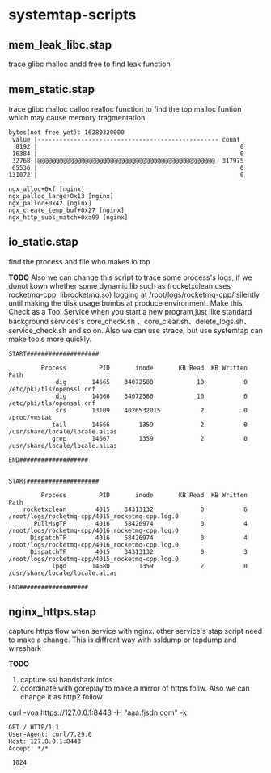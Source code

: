 # systemtap-scripts
## mem_leak_libc.stap
trace glibc malloc andd free to find leak function



## mem_static.stap
trace glibc malloc calloc realloc function to find the top malloc funtion which may cause memory fragmentation
```
bytes(not free yet): 16280320000
 value |-------------------------------------------------- count
  8192 |                                                        0
 16384 |                                                        0
 32768 |@@@@@@@@@@@@@@@@@@@@@@@@@@@@@@@@@@@@@@@@@@@@@@@@@  317975
 65536 |                                                        0
131072 |                                                        0

ngx_alloc+0xf [nginx]
ngx_palloc_large+0x13 [nginx]
ngx_palloc+0x42 [nginx]
ngx_create_temp_buf+0x27 [nginx]
ngx_http_subs_match+0xa99 [nginx]
```

## io_static.stap
find the process and file who makes io top 

**TODO**
Also we can change this script to trace some process's logs, if we donot kown whether some dynamic lib such as (rocketxclean uses rocketmq-cpp, librocketmq.so) logging at /root/logs/rocketmq-cpp/ silently until making the disk usage bombs at produce environment. Make this Check as a Tool Service when you start a new program,just like standard background services's core_check.sh 、core_clear.sh、delete_logs.sh、service_check.sh and so on.  Also we can use strace, but use systemtap can make tools more quickly.
```
START####################

         Process	     PID	   inode	   KB Read	KB Written	    Path
             dig	   14665	34072580	        10	         0	/etc/pki/tls/openssl.cnf
             dig	   14668	34072580	        10	         0	/etc/pki/tls/openssl.cnf
             srs	   13109	4026532015	         2	         0	    /proc/vmstat
            tail	   14666	    1359	         2	         0	/usr/share/locale/locale.alias
            grep	   14667	    1359	         2	         0	/usr/share/locale/locale.alias

END###################


START####################

         Process	     PID	   inode	   KB Read	KB Written	    Path
    rocketxclean	    4015	34313132	         0	         6	/root/logs/rocketmq-cpp/4015_rocketmq-cpp.log.0
       PullMsgTP	    4016	58426974	         0	         4	/root/logs/rocketmq-cpp/4016_rocketmq-cpp.log.0
      DispatchTP	    4016	58426974	         0	         4	/root/logs/rocketmq-cpp/4016_rocketmq-cpp.log.0
      DispatchTP	    4015	34313132	         0	         3	/root/logs/rocketmq-cpp/4015_rocketmq-cpp.log.0
            lpqd	   14680	    1359	         2	         0	/usr/share/locale/locale.alias

END###################
```

## nginx_https.stap
capture https flow when service with nginx. other service's stap script need to make a change. This is diffrent way with ssldump or tcpdump and wireshark

**TODO**
1. capture ssl handshark infos
2. coordinate with goreplay to make a mirror of https follw. Also we can change it as http2 follow

curl -voa https://127.0.0.1:8443 -H "aaa.fjsdn.com" -k
```
GET / HTTP/1.1
User-Agent: curl/7.29.0
Host: 127.0.0.1:8443
Accept: */*

 1024
 ```
